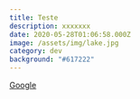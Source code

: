 ```yaml
---
title: Teste
description: xxxxxxx
date: 2020-05-28T01:06:58.000Z
image: /assets/img/lake.jpg
category: dev
background: "#617222"
---
```

<!--StartFragment-->

[Google](https://www.google.com/)
